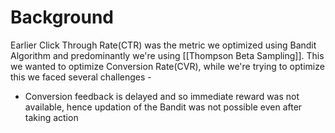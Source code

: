# Background
Earlier Click Through Rate(CTR) was the metric we optimized using Bandit Algorithm and predominantly we're using [[Thompson Beta Sampling]]. This we wanted to optimize Conversion Rate(CVR), while we're trying to optimize this we faced several challenges - 
- Conversion feedback is delayed and so immediate reward was not available, hence updation of the Bandit was not possible even after taking action
